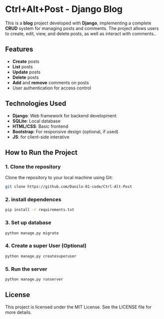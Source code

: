 # **Ctrl+Alt+Post - Django Blog**

This is a **blog** project developed with **Django**, implementing a complete **CRUD** system  for managing posts and comments. The project allows users to create, edit, view, and delete posts, as well as interact with comments..

## **Features**
- **Create** posts
- **List** posts
- **Update** posts
- **Delete** posts
- **Add** and **remove** comments on posts
- User authentication for access control

## **Technologies Used**
- **Django**: Web framework for backend development
- **SQLite**: Local database
- **HTML/CSS**: Basic frontend
- **Bootstrap**: For responsive design (optional, if used)
- **JS**: for client-side interative

## **How to Run the Project**

### 1. **Clone the repository**
Clone the repository to your local machine using Git:

```bash
git clone https://github.com/Danilo-01-code/Ctrl-Alt-Post
```

### 2. **install dependences**
```bash
pip install -r requirements.txt
```

### 3. **Set up database**
```bash
python manage.py migrate
```

### 4. **Create a super User (Optional)**
```bash
python manage.py createsuperuser
```

### 5. **Run the server**
```bash
python manage.py runserver
```

## License
This project is licensed under the MIT License. See the LICENSE file for more details.
